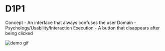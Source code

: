 # D1P1
Concept - An interface that always confuses the user 
Domain - Psychology/Usability/Interaction
Execution - A button that disappears after being clicked

![demo gif](https://github.com/youozhan/mfadt-majorstudio-1/raw/master/D1P1/img/click%20me.gif "Gif demo-ing the behavior")